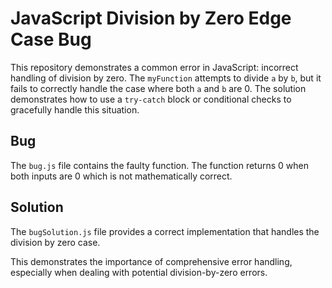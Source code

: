 # JavaScript Division by Zero Edge Case Bug

This repository demonstrates a common error in JavaScript: incorrect handling of division by zero. The `myFunction` attempts to divide `a` by `b`, but it fails to correctly handle the case where both `a` and `b` are 0.  The solution demonstrates how to use a `try-catch` block or conditional checks to gracefully handle this situation. 

## Bug

The `bug.js` file contains the faulty function. The function returns 0 when both inputs are 0 which is not mathematically correct. 

## Solution

The `bugSolution.js` file provides a correct implementation that handles the division by zero case.

This demonstrates the importance of comprehensive error handling, especially when dealing with potential division-by-zero errors.